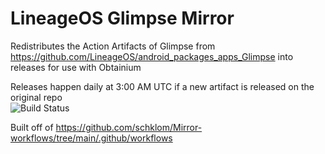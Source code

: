 # LineageOS Glimpse Mirror
Redistributes the Action Artifacts of Glimpse from https://github.com/LineageOS/android_packages_apps_Glimpse into releases for use with Obtainium

Releases happen daily at 3:00 AM UTC if a new artifact is released on the original repo\
![Build Status](https://github.com/CeruleanDerpo/LOS_Glimpse_Mirror/actions/workflows/release-artifacts.yml/badge.svg)

Built off of https://github.com/schklom/Mirror-workflows/tree/main/.github/workflows
